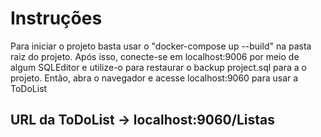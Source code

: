 # Instruções

Para iniciar o projeto basta usar o "docker-compose up --build" na pasta raiz do projeto. Após isso, conecte-se em  localhost:9006 por meio de algum SQLEditor e utilize-o para restaurar o backup project.sql para a o projeto. Então, abra o navegador e acesse localhost:9060 para usar a ToDoList

## URL da ToDoList -> localhost:9060/Listas
